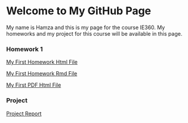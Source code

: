 # Welcome to My GitHub Page

My name is Hamza and this is my page for the course IE360. My homeworks and my project for this course will be available in this page. 

### Homework 1
[My First Homework Html File](https://bu-ie-360.github.io/spring24-hamzapamukcu/Hamza-Pamukçu-HW1.html)

[My First Homework Rmd File](https://bu-ie-360.github.io/spring24-hamzapamukcu/Hamza%20Pamukçu%20HW1.Rmd)

[My First PDF Html File](https://bu-ie-360.github.io/spring24-hamzapamukcu/Hamza-Pamukçu-HW1.pdf)

### Project
[Project Report](https://bu-ie-360.github.io/spring24-hamzapamukcu/Hamza-Pamukçu-HW1.html)

